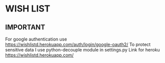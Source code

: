 # WISH LIST

## IMPORTANT
For google authentication use https://wishlistd.herokuapp.com/auth/login/google-oauth2/
To protect sensitive data I use python-decouple module in settings.py
Link for heroku https://wishlistd.herokuapp.com/
